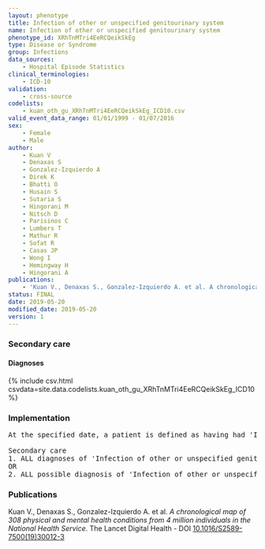 ```yaml
---
layout: phenotype
title: Infection of other or unspecified genitourinary system
name: Infection of other or unspecified genitourinary system
phenotype_id: XRhTnMTri4EeRCQeikSkEg 
type: Disease or Syndrome
group: Infections
data_sources: 
    - Hospital Episode Statistics
clinical_terminologies: 
    - ICD-10
validation: 
    - cross-source
codelists: 
    - kuan_oth_gu_XRhTnMTri4EeRCQeikSkEg_ICD10.csv
valid_event_data_range: 01/01/1999 - 01/07/2016
sex: 
    - Female
    - Male
author: 
    - Kuan V
    - Denaxas S
    - Gonzalez-Izquierdo A
    - Direk K
    - Bhatti O
    - Husain S
    - Sutaria S
    - Hingorani M
    - Nitsch D
    - Parisinos C
    - Lumbers T
    - Mathur R
    - Sofat R
    - Casas JP
    - Wong I
    - Hemingway H
    - Hingorani A
publications: 
    - 'Kuan V., Denaxas S., Gonzalez-Izquierdo A. et al. A chronological map of 308 physical and mental health conditions from 4 million individuals in the National Health Service. The Lancet Digital Health - DOI: 10.1016/S2589-7500(19)30012-3' 
status: FINAL
date: 2019-05-20
modified_date: 2019-05-20
version: 1
---
```

### Secondary care 
#### Diagnoses 
{% include csv.html csvdata=site.data.codelists.kuan_oth_gu_XRhTnMTri4EeRCQeikSkEg_ICD10 %}
### Implementation 
<pre>At the specified date, a patient is defined as having had 'Infection of other or unspecified genitourinary system' IF they meet the criteria for any of the following on or before the specified date. The earliest date on which the individual meets any of the following criteria on or before the specified date is defined as the first event date:

Secondary care
1. ALL diagnoses of 'Infection of other or unspecified genitourinary system' or history of diagnosis during a hospitalization
OR
2. ALL possible diagnosis of 'Infection of other or unspecified genitourinary system' during a hospitalization IF NO record satisfying criteria for Urinary Tract Infections, Infection of male genital system or Female pelvic inflammatory disease 30 days before or 30 days after the first event date for 'Infection of other or unspecified genitourinary system'.</pre> 
 
### Publications 
Kuan V., Denaxas S., Gonzalez-Izquierdo A. et al. _A chronological map of 308 physical and mental health conditions from 4 million individuals in the National Health Service_. The Lancet Digital Health - DOI <a href='https://www.thelancet.com/journals/landig/article/PIIS2589-7500(19)30012-3/fulltext'>10.1016/S2589-7500(19)30012-3</a>